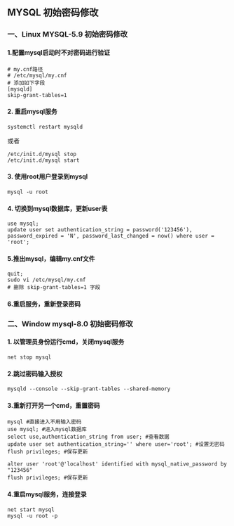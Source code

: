 ## MYSQL 初始密码修改

### 一、Linux MYSQL-5.9 初始密码修改

#### 1.配置mysql启动时不对密码进行验证

```shell
# my.cnf路径
# /etc/mysql/my.cnf
# 添加如下字段
[mysqld]
skip-grant-tables=1
```



#### 2. 重启mysql服务

```shell
systemctl restart mysqld
```

或者

```shell
/etc/init.d/mysql stop
/etc/init.d/mysql start
```



#### 3. 使用root用户登录到mysql

```shell
mysql -u root
```



#### 4. 切换到mysql数据库，更新user表

```shell
use mysql;
update user set authentication_string = password('123456'), password_expired = 'N', password_last_changed = now() where user = 'root';
```



#### 5.推出mysql，编辑my.cnf文件

```shell
quit;
sudo vi /etc/mysql/my.cnf
# 删除 skip-grant-tables=1 字段
```



#### 6.重启服务，重新登录密码



### 二、Window mysql-8.0 初始密码修改

#### 1. 以**管理员身份**运行cmd，关闭mysql服务

```shell
net stop mysql
```



#### 2.跳过密码输入授权

```shell
mysqld --console --skip-grant-tables --shared-memory 
```



#### 3.重新打开另一个cmd，重置密码

```shell
mysql #直接进入不用输入密码
use mysql; #进入mysql数据库
select use,authentication_string from user; #查看数据
update user set authentication_string='' where user='root'; #设置无密码
flush privileges; #保存更新

alter user 'root'@'localhost' identified with mysql_native_password by "123456"
flush privileges; #保存更新
```



#### 4.重启mysql服务，连接登录

```shell
net start mysql
mysql -u root -p
```

